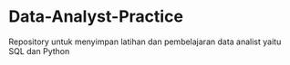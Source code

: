 # Data-Analyst-Practice
Repository untuk menyimpan latihan dan pembelajaran data analist yaitu SQL dan Python
